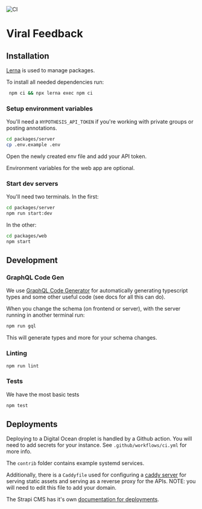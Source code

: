 ![CI](https://github.com/ViralFeedback/ViralFeedback/workflows/CI/badge.svg)

# Viral Feedback

## Installation

[Lerna](https://github.com/lerna/lerna) is used to manage packages.

To install all needed dependencies run:

```sh
 npm ci && npx lerna exec npm ci
```

### Setup environment variables

You'll need a `HYPOTHESIS_API_TOKEN` if you're working with private groups or posting annotations.

```sh
cd packages/server
cp .env.example .env
```

Open the newly created env file and add your API token.

Environment variables for the web app are optional.

### Start dev servers

You'll need two terminals. In the first:

```sh
cd packages/server
npm run start:dev
```

In the other:

```sh
cd packages/web
npm start
```

## Development

### GraphQL Code Gen

We use [GraphQL Code Generator](https://graphql-code-generator.com/) for automatically generating typescript types and some other useful code (see docs for all this can do).

When you change the schema (on frontend or server), with the server running in another terminal run:

```sh
npm run gql
```

This will generate types and more for your schema changes.

### Linting

```sh
npm run lint
```

### Tests

We have the most basic tests

```sh
npm test
```

## Deployments

Deploying to a Digital Ocean droplet is handled by a Github action. You will need to add secrets for your instance. See `.github/workflows/ci.yml` for more info.

The `contrib` folder contains example systemd services.

Additionally, there is a `Caddyfile` used for configuring a [caddy server](https://caddyserver.com/) for serving static assets and serving as a reverse proxy for the APIs. NOTE: you will need to edit this file to add your domain.

The Strapi CMS has it's own [documentation for deployments](https://strapi.io/documentation/v3.x/getting-started/deployment.html#hosting-provider-guides).
